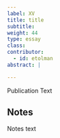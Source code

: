 ```yaml
---
label: XV
title: title
subtitle:
weight: 44
type: essay
class:
contributor:
  - id: etolman
abstract: |

---
```


Publication Text

## Notes

Notes text
